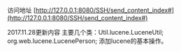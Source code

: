 访问地址 [http://127.0.0.1:8080/SSH/send_content_index#](http://127.0.0.1:8080/SSH/send_content_index#)

2017.11.28更新内容
主要几个类：Util.lucene.LuceneUtil;   org.web.lucene.LucenePerson;
添加lucene的基本操作。
